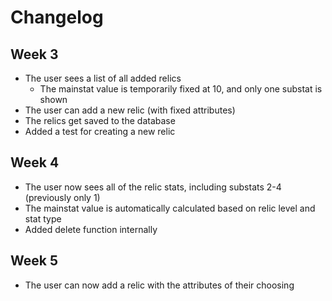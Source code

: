 # Changelog

## Week 3

- The user sees a list of all added relics
  - The mainstat value is temporarily fixed at 10, and only one substat is shown
- The user can add a new relic (with fixed attributes)
- The relics get saved to the database
- Added a test for creating a new relic

## Week 4

- The user now sees all of the relic stats, including substats 2-4 (previously only 1)
- The mainstat value is automatically calculated based on relic level and stat type
- Added delete function internally

## Week 5

- The user can now add a relic with the attributes of their choosing
